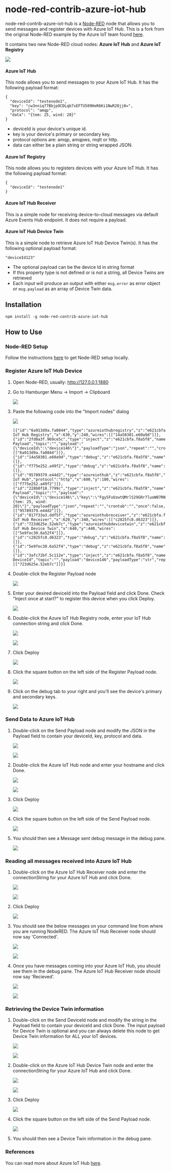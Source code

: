 # node-red-contrib-azure-iot-hub

node-red-contrib-azure-iot-hub is a <a href="http://nodered.org" target="_new">Node-RED</a> node that allows you to send messages and register devices with Azure IoT Hub. This is a fork from the original Node-RED example by the Azure IoT team found [here](https://github.com/Azure/azure-iot-sdks/tree/master/node/device/node-red).

It contains two new Node-RED cloud nodes: **Azure IoT Hub** and **Azure IoT Registry**

![](images/flow-nodes.png)

#### Azure IoT Hub

This node allows you to send messages to your Azure IoT Hub.  It has the following payload format:
```
{
  "deviceId": "testenode1",
  "key": "cw3nniq77BbjpOCDLqb7xEFTU509HeR6Ki1NwR20jj0=",
  "protocol": "amqp",
  "data": "{tem: 25, wind: 20}"
}
```
- deviceId is your device's unique id.
- key is your device's primary or secondary key.
- protocol options are: amqp, amqpws, mqtt or http.
- data can either be a plain string or string wrapped JSON.

#### Azure IoT Registry

This node allows you to registers devices with your Azure IoT Hub. It has the following payload format:

```
{
  "deviceId": "testenode1"
}
```

#### Azure IoT Hub Receiver

This is a simple node for receiving device-to-cloud messages via default Azure Events Hub endpoint. It does not require a payload.


#### Azure IoT Hub Device Twin

This is a simple node to retrieve Azure IoT Hub Device Twin(s). It has the following optional payload format:

```
"deviceId123"
```
- The optional payload can be the device Id in string format
- If this property type is not defined or is not a string, all Device Twins are retrieved
- Each input will produce an output with either ```msg.error``` as error object or ```msg.payload``` as an array of Device Twin data.


## Installation

```
npm install -g node-red-contrib-azure-iot-hub
```



## How to Use


### Node-RED Setup
Follow the instructions [here](http://nodered.org/docs/getting-started/installation) to get Node-RED setup locally.

### Register Azure IoT Hub Device

1. Open Node-RED, usually: <http://127.0.0.1:1880>

2. Go to Hamburger Menu -> Import -> Clipboard

    ![](images/import-clip.png)

3. Paste the following code into the "Import nodes" dialog

    ![](images/import-nodes-2.png)

    ```
    [{"id":"6a913d9a.fa0844","type":"azureiothubregistry","z":"e621cbfa.f8a5f8","name":"Azure IoT Hub Registry","x":630,"y":240,"wires":[["14a58301.e60a9d"]]},{"id":"2fd0a3f.969ce5c","type":"inject","z":"e621cbfa.f8a5f8","name":"Register Payload","topic":"","payload":"{\"deviceId\":\"device146\"}","payloadType":"json","repeat":"","crontab":"","once":false,"x":400,"y":240,"wires":[["6a913d9a.fa0844"]]},{"id":"14a58301.e60a9d","type":"debug","z":"e621cbfa.f8a5f8","name":"Log","active":true,"console":"false","complete":"true","x":910,"y":240,"wires":[]},{"id":"f775e252.a49f2","type":"debug","z":"e621cbfa.f8a5f8","name":"Log","active":true,"console":"false","complete":"true","x":910,"y":180,"wires":[]},{"id":"95789379.e44d2","type":"azureiothub","z":"e621cbfa.f8a5f8","name":"Azure IoT Hub","protocol":"http","x":600,"y":180,"wires":[["f775e252.a49f2"]]},{"id":"228b0f18.7799c","type":"inject","z":"e621cbfa.f8a5f8","name":"Send Payload","topic":"","payload":"{\"deviceId\":\"device146\",\"key\":\"FgySFuUzwtQMrlS29GRr7luoW07RNAmKcMy5oPDA8pA=\",\"protocol\":\"http\",\"data\":\"{tem: 25, wind: 20}\"}","payloadType":"json","repeat":"","crontab":"","once":false,"x":390,"y":180,"wires":[["95789379.e44d2"]]},{"id":"817f33a3.ddf5f","type":"azureiothubreceiver","z":"e621cbfa.f8a5f8","name":"Azure IoT Hub Receiver","x":620,"y":340,"wires":[["c2825fc8.d6323"]]},{"id":"723d625e.52eb7c","type":"azureiothubdevicetwin","z":"e621cbfa.f8a5f8","name":"Azure IoT Hub Device Twin","x":640,"y":440,"wires":[["5e9fec30.6a52f4"]]},{"id":"c2825fc8.d6323","type":"debug","z":"e621cbfa.f8a5f8","name":"Log","active":true,"console":"false","complete":"true","x":910,"y":340,"wires":[]},{"id":"5e9fec30.6a52f4","type":"debug","z":"e621cbfa.f8a5f8","name":"Log","active":true,"console":"false","complete":"true","x":910,"y":440,"wires":[]},{"id":"3afc72bf.5c112e","type":"inject","z":"e621cbfa.f8a5f8","name":"Send DeviceId","topic":"","payload":"device146","payloadType":"str","repeat":"","crontab":"","once":false,"x":400,"y":440,"wires":[["723d625e.52eb7c"]]}]
    ```
4. Double-click the Register Payload node

    ![](images/register-payload-node.png)

5. Enter your desired deviceId into the Payload field and click Done. Check "Inject once at start?" to register this device when you click Deploy.

    ![](images/register-payload-input.png)

6. Double-click the Azure IoT Hub Registry node, enter your IoT Hub connection string and click Done.

    ![](images/azureiot-registry-node.png) 
    
    ![](images/azureiot-registry-input.png)

7. Click Deploy

    ![](images/deploy.png)

8. Click the square button on the left side of the Register Payload node.
    
    ![](images/register-payload-node.png)

9. Click on the debug tab to your right and you'll see the device's primary and secondary keys.

    ![](images/device-register-output.png)


### Send Data to Azure IoT Hub

1. Double-click on the Send Payload node and modify the JSON in the Payload field to contain your deviceId, key, protocol and data.

    ![](images/send-payload-node.png)

    ![](images/send-payload-input.png)

2. Double-click the Azure IoT Hub node and enter your hostname and click Done.

    ![](images/azureiot-hub-node.png)

    ![](images/azureiot-hub-input.png)

3. Click Deploy

    ![](images/deploy.png)

4. Click the square button on the left side of the Send Payload node.
    
    ![](images/send-payload-node.png)

5. You should then see a Message sent debug message in the debug pane.

    ![](images/message-sent.png)


### Reading all messages received into Azure IoT Hub

1. Double-click on the Azure IoT Hub Receiver node and enter the connectionString for your Azure IoT Hub and click Done.

    ![](images/azureiot-hub-receiver-node.png)

    ![](images/azureiot-hub-receiver-input.png)

2. Click Deploy

    ![](images/deploy.png)

4. You should see the below messages on your command line from where you are running NodeRED. The Azure IoT Hub Receiver node should now say 'Connected'.
    
    ![](images/azureiot-hub-receiver-cmd_logs.png)

    ![](images/azureiot-hub-receiver-node-connected.png)

5. Once you have messages coming into your Azure IoT Hub, you should see them in the debug pane. The Azure IoT Hub Receiver node should now say 'Recieved'.

    ![](images/azureiot-hub-receiver-output.png)

    ![](images/azureiot-hub-receiver-node-received.png)

### Retrieving the Device Twin information

1. Double-click on the Send DeviceId node and modify the string in the Payload field to contain your deviceId and click Done. The input payload for Device Twin is optional and you can always delete this node to get Device Twin information for ALL your IoT devices.

    ![](images/send-deviceid-node.png)

    ![](images/send-deviceid-input.png)

2. Double-click on the Azure IoT Hub Device Twin node and enter the connectionString for your Azure IoT Hub and click Done.

    ![](images/azureiot-hub-device-twin-node.png)

    ![](images/azureiot-hub-device-twin-input.png)

3. Click Deploy

    ![](images/deploy.png)

4. Click the square button on the left side of the Send Payload node.
    
    ![](images/send-deviceid-node.png)

5. You should then see a Device Twin information in the debug pane.

### References
You can read more about Azure IoT Hub [here](https://azure.microsoft.com/en-us/documentation/services/iot-hub/).



